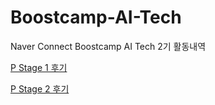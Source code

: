 # Boostcamp-AI-Tech

Naver Connect Boostcamp AI Tech 2기 활동내역

[P Stage 1 후기](https://github.com/l-yohai/Boostcamp-AI-Tech/tree/main/pstage_1)

[P Stage 2 후기](https://github.com/l-yohai/Boostcamp-AI-Tech/tree/main/pstage_2)
